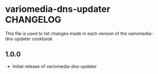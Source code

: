 variomedia-dns-updater CHANGELOG
==========================

This file is used to list changes made in each version of the variomedia-dns-updater cookbook.

1.0.0
-----
- Initial release of variomedia-dns-updater

